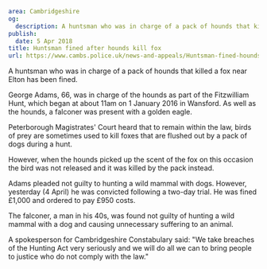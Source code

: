 ```yaml
area: Cambridgeshire
og:
  description: A huntsman who was in charge of a pack of hounds that killed a fox near Elton has been fined.
publish:
  date: 5 Apr 2018
title: Huntsman fined after hounds kill fox
url: https://www.cambs.police.uk/news-and-appeals/Huntsman-fined-hounds-kill-fox
```

A huntsman who was in charge of a pack of hounds that killed a fox near Elton has been fined.

George Adams, 66, was in charge of the hounds as part of the Fitzwilliam Hunt, which began at about 11am on 1 January 2016 in Wansford. As well as the hounds, a falconer was present with a golden eagle.

Peterborough Magistrates' Court heard that to remain within the law, birds of prey are sometimes used to kill foxes that are flushed out by a pack of dogs during a hunt.

However, when the hounds picked up the scent of the fox on this occasion the bird was not released and it was killed by the pack instead.

Adams pleaded not guilty to hunting a wild mammal with dogs. However, yesterday (4 April) he was convicted following a two-day trial. He was fined £1,000 and ordered to pay £950 costs.

The falconer, a man in his 40s, was found not guilty of hunting a wild mammal with a dog and causing unnecessary suffering to an animal.

A spokesperson for Cambridgeshire Constabulary said: "We take breaches of the Hunting Act very seriously and we will do all we can to bring people to justice who do not comply with the law."
